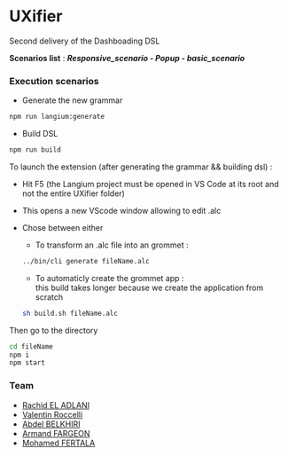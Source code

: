 # UXifier
Second delivery of the Dashboading DSL 

**Scenarios list** : ***Responsive_scenario - Popup - basic_scenario***

### Execution scenarios  
* Generate the new grammar
```sh
npm run langium:generate
```
* Build DSL
```sh
npm run build
```

To launch the extension (after generating the grammar && building dsl) :
* Hit F5 (the Langium project must be opened in VS Code at its root and not the entire UXifier folder)

* This opens a new VScode window allowing to edit .alc 
* Chose between either 

  * To transform an .alc file into an grommet :
  ```sh
  ../bin/cli generate fileName.alc
  ``` 

  * To automaticly create the grommet app : \
  this build takes longer because we create the application from scratch
  ```sh
  sh build.sh fileName.alc
  ``` 
Then go to the directory 
```sh
cd fileName
npm i 
npm start
``` 


### Team
- [Rachid EL ADLANI](https://github.com/rachid-eladlani)
- [Valentin Roccelli](https://github.com/RoccelliV)
- [Abdel BELKHIRI](https://github.com/AbdelBelkhiri)
- [Armand FARGEON](https://github.com/armandfargeon)
- [Mohamed FERTALA](https://github.com/fertala2)
